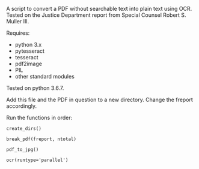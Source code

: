 A script to convert a PDF without searchable text into plain text using OCR. Tested on the Justice Department report from Special Counsel Robert S. Muller III.

Requires:

* python 3.x
* pytesseract
* tesseract
* pdf2image
* PIL
* other standard modules

Tested on python 3.6.7.

Add this file and the PDF in question to a new directory. Change the freport accordingly.

Run the functions in order:

    create_dirs()

    break_pdf(freport, ntotal)

    pdf_to_jpg()

    ocr(runtype='parallel')